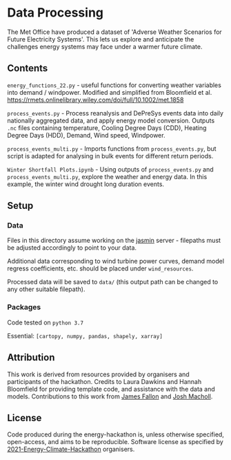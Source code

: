 # Data Processing

The Met Office have produced a dataset of 'Adverse Weather Scenarios for Future
Electricity Systems'. This lets us explore and anticipate the challenges energy
systems may face under a warmer future climate.

## Contents

`energy_functions_22.py` - useful functions for converting weather variables
into demand / windpower. Modified and simplified from Bloomfield et al.
https://rmets.onlinelibrary.wiley.com/doi/full/10.1002/met.1858

`process_events.py` - Process reanalysis and DePreSys events data into daily
nationally aggregated data, and apply energy model conversion. Outputs `.nc`
files containing temperature, Cooling Degree Days (CDD), Heating Degree Days
(HDD), Demand, Wind speed, Windpower. 

`process_events_multi.py` - Imports functions from `process_events.py`, but
script is adapted for analysing in bulk events for different return periods.

`Winter Shortfall Plots.ipynb` - Using outputs of `process_events.py` and
`process_events_multi.py`, explore the weather and energy data. In this
example, the winter wind drought long duration events.

## Setup

### Data
Files in this directory assume working on the [jasmin](http://jasmin.ac.uk/)
server - filepaths must be adjusted accordingly to point to your data.

Additional data corresponding to wind turbine power curves, demand model
regress coefficients, etc. should be placed under `wind_resources`.

Processed data will be saved to `data/` (this output path can be changed to any
other suitable filepath).

### Packages

Code tested on `python 3.7`

Essential: `[cartopy, numpy, pandas, shapely, xarray]` 

## Attribution

This work is derived from resources provided by organisers and participants of
the hackathon. Credits to Laura Dawkins and Hannah Bloomfield for providing
template code, and assistance with the data and models.  Contributions to this
work from [James Fallon](mailto:j.fallon@pgr.reading.ac.uk) and [Josh
Macholl](mailto:josh.macholl@hotmail.co.uk).

## License

Code produced during the energy-hackathon is, unless otherwise specified,
open-access, and aims to be reproducible. Software license as specified by
[2021-Energy-Climate-Hackathon](https://github.com/2021-Energy-Climate-Hackathon)
organisers.
